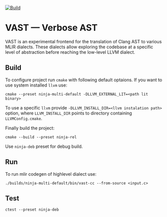 [![Build](https://github.com/trailofbits/vast/actions/workflows/build-test-release.yml/badge.svg)](https://github.com/trailofbits/vast/actions/workflows/build-test-release.yml)

# VAST — Verbose AST

VAST is an experimental frontend for the translation of Clang AST to various MLIR dialects. These dialects allow exploring the codebase at a specific level of abstraction before reaching the low-level LLVM dialect.

## Build

To configure project run `cmake` with following default optaions.
If you want to use system installed `llvm` use:

```
cmake --preset ninja-multi-default -DLLVM_EXTERNAL_LIT=<path lit binary>
```

To use a specific `llvm` provide `-DLLVM_INSTALL_DIR=<llvm instalation path>` option, where `LLVM_INSTALL_DIR` points to directory containing `LLVMConfig.cmake`.


Finally build the project:

```
cmake --build --preset ninja-rel
```

Use `ninja-deb` preset for debug build.

## Run

To run mlir codegen of highlevel dialect use:

```
./builds/ninja-multi-default/bin/vast-cc --from-source <input.c>
```

## Test

```
ctest --preset ninja-deb
```
